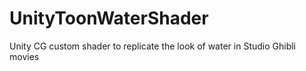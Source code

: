 # UnityToonWaterShader
Unity CG custom shader to replicate the look of water in Studio Ghibli movies
